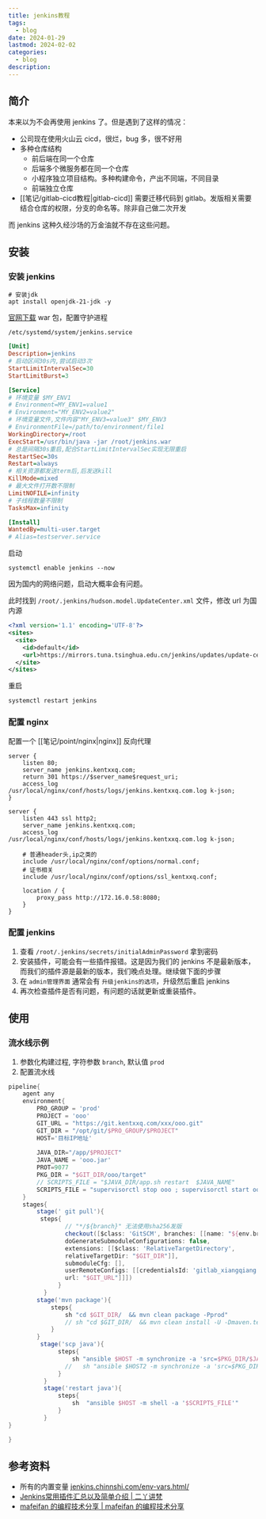 ```yaml
---
title: jenkins教程
tags:
  - blog
date: 2024-01-29
lastmod: 2024-02-02
categories:
  - blog
description: 
---
```


## 简介

本来以为不会再使用 jenkins 了。但是遇到了这样的情况：

- 公司现在使用火山云 cicd，很烂，bug 多，很不好用
- 多种仓库结构
    - 前后端在同一个仓库
    - 后端多个微服务都在同一个仓库
    - 小程序独立项目结构。多种构建命令，产出不同端，不同目录
    - 前端独立仓库
- [[笔记/gitlab-cicd教程|gitlab-cicd]] 需要迁移代码到 gitlab。发版相关需要结合仓库的权限，分支的命名等。除非自己做二次开发

而 jenkins 这种久经沙场的万金油就不存在这些问题。

## 安装

### 安装 jenkins

```shell
# 安装jdk
apt install openjdk-21-jdk -y
```

[官网下载](https://www.jenkins.io/download/) war 包，配置守护进程

`/etc/systemd/system/jenkins.service`

```ini
[Unit]
Description=jenkins
# 启动区间30s内,尝试启动3次
StartLimitIntervalSec=30
StartLimitBurst=3

[Service]
# 环境变量 $MY_ENV1
# Environment=MY_ENV1=value1
# Environment="MY_ENV2=value2"
# 环境变量文件,文件内容"MY_ENV3=value3" $MY_ENV3
# EnvironmentFile=/path/to/environment/file1
WorkingDirectory=/root
ExecStart=/usr/bin/java -jar /root/jenkins.war
# 总是间隔30s重启,配合StartLimitIntervalSec实现无限重启
RestartSec=30s 
Restart=always
# 相关资源都发送term后,后发送kill
KillMode=mixed
# 最大文件打开数不限制
LimitNOFILE=infinity
# 子线程数量不限制
TasksMax=infinity

[Install]
WantedBy=multi-user.target
# Alias=testserver.service
```

启动

```shell
systemctl enable jenkins --now
```

因为国内的网络问题，启动大概率会有问题。

此时找到 `/root/.jenkins/hudson.model.UpdateCenter.xml` 文件，修改 url 为国内源

```xml
<?xml version='1.1' encoding='UTF-8'?>
<sites>
  <site>
    <id>default</id>
    <url>https://mirrors.tuna.tsinghua.edu.cn/jenkins/updates/update-center.json</url>
  </site>
</sites>
```

重启

```shell
systemctl restart jenkins
```

### 配置 nginx

配置一个 [[笔记/point/nginx|nginx]] 反向代理

```nginx
server {
    listen 80;
    server_name jenkins.kentxxq.com;
    return 301 https://$server_name$request_uri;
    access_log /usr/local/nginx/conf/hosts/logs/jenkins.kentxxq.com.log k-json;
}

server {
    listen 443 ssl http2;
    server_name jenkins.kentxxq.com;
    access_log /usr/local/nginx/conf/hosts/logs/jenkins.kentxxq.com.log k-json;

    # 普通header头,ip之类的
    include /usr/local/nginx/conf/options/normal.conf;
    # 证书相关
    include /usr/local/nginx/conf/options/ssl_kentxxq.conf;

    location / {
        proxy_pass http://172.16.0.58:8080;
    }
}
```

### 配置 jenkins

1. 查看 `/root/.jenkins/secrets/initialAdminPassword` 拿到密码
2. 安装插件，可能会有一些插件报错。这是因为我们的 jenkins 不是最新版本，而我们的插件源是最新的版本，我们晚点处理。继续做下面的步骤
3. 在 `admin管理界面` 通常会有 `升级jenkins的选项`，升级然后重启 jenkins
4. 再次检查插件是否有问题，有问题的话就更新或重装插件。

## 使用

### 流水线示例

1. 参数化构建过程, 字符参数 `branch`, 默认值 `prod`
2. 配置流水线

```groovy
pipeline{
    agent any
    environment{
        PRO_GROUP = 'prod'
        PROJECT = 'ooo'
        GIT_URL = "https://git.kentxxq.com/xxx/ooo.git"
        GIT_DIR = "/opt/git/$PRO_GROUP/$PROJECT"
        HOST='目标IP地址'
        
        JAVA_DIR="/app/$PROJECT"
        JAVA_NAME = 'ooo.jar'
        PROT=9077
        PKG_DIR = "$GIT_DIR/ooo/target"
        // SCRIPTS_FILE = "$JAVA_DIR/app.sh restart  $JAVA_NAME"
        SCRIPTS_FILE = "supervisorctl stop ooo ; supervisorctl start ooo"
    }
    stages{    
        stage(' git pull'){
         steps{
                // "*/${branch}" 无法使用sha256发版
                checkout([$class: 'GitSCM', branches: [[name: "${env.branch}"]],
                doGenerateSubmoduleConfigurations: false, 
                extensions: [[$class: 'RelativeTargetDirectory', 
                relativeTargetDir: "$GIT_DIR"]],
                submoduleCfg: [], 
                userRemoteConfigs: [[credentialsId: 'gitlab_xiangqiang',
                url: "$GIT_URL"]]])
              }
          }
        stage('mvn package'){
            steps{
                sh "cd $GIT_DIR/  && mvn clean package -Pprod"        
                // sh "cd $GIT_DIR/  && mvn clean install -U -Dmaven.test.skip=true -Ptest"
            }
        }
         stage('scp java'){
              steps{
                  sh "ansible $HOST -m synchronize -a 'src=$PKG_DIR/$JAVA_NAME dest=$JAVA_DIR' "
                //   sh "ansible $HOST2 -m synchronize -a 'src=$PKG_DIR/$JAVA_NAME dest=$JAVA_DIR' "
              }
          }
          stage('restart java'){
              steps{
                  sh  "ansible $HOST -m shell -a '$SCRIPTS_FILE'"
              }
          }
}

}
```

## 参考资料

- 所有的内置变量 [jenkins.chinnshi.com/env-vars.html/](https://jenkins.chinnshi.com/env-vars.html/)
- [Jenkins常用插件汇总以及简单介绍 | 二丫讲梵](https://wiki.eryajf.net/pages/2280.html#_18-hidden-parameter-plugin)
- [mafeifan 的编程技术分享 | mafeifan 的编程技术分享](https://mafeifan.com/DevOps/Jenkins/Jenkins2-%E5%AD%A6%E4%B9%A0%E7%B3%BB%E5%88%973----Groovy%E8%AF%AD%E6%B3%95%E4%BB%8B%E7%BB%8D.html)
